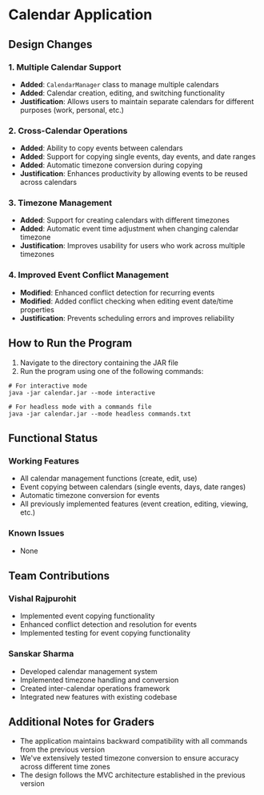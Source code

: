 # Calendar Application

## Design Changes

### 1. Multiple Calendar Support
- **Added**: `CalendarManager` class to manage multiple calendars
- **Added**: Calendar creation, editing, and switching functionality
- **Justification**: Allows users to maintain separate calendars for different purposes (work, personal, etc.)

### 2. Cross-Calendar Operations
- **Added**: Ability to copy events between calendars
- **Added**: Support for copying single events, day events, and date ranges
- **Added**: Automatic timezone conversion during copying
- **Justification**: Enhances productivity by allowing events to be reused across calendars

### 3. Timezone Management
- **Added**: Support for creating calendars with different timezones
- **Added**: Automatic event time adjustment when changing calendar timezone
- **Justification**: Improves usability for users who work across multiple timezones

### 4. Improved Event Conflict Management
- **Modified**: Enhanced conflict detection for recurring events
- **Modified**: Added conflict checking when editing event date/time properties
- **Justification**: Prevents scheduling errors and improves reliability



## How to Run the Program

1. Navigate to the directory containing the JAR file
2. Run the program using one of the following commands:

```
# For interactive mode
java -jar calendar.jar --mode interactive

# For headless mode with a commands file
java -jar calendar.jar --mode headless commands.txt
```

## Functional Status

### Working Features
- All calendar management functions (create, edit, use)
- Event copying between calendars (single events, days, date ranges)
- Automatic timezone conversion for events
- All previously implemented features (event creation, editing, viewing, etc.)

### Known Issues
- None

## Team Contributions

### Vishal Rajpurohit
- Implemented event copying functionality
- Enhanced conflict detection and resolution for events
- Implemented testing for event copying functionality

### Sanskar Sharma
- Developed calendar management system
- Implemented timezone handling and conversion
- Created inter-calendar operations framework
- Integrated new features with existing codebase

## Additional Notes for Graders

- The application maintains backward compatibility with all commands from the previous version
- We've extensively tested timezone conversion to ensure accuracy across different time zones
- The design follows the MVC architecture established in the previous version
